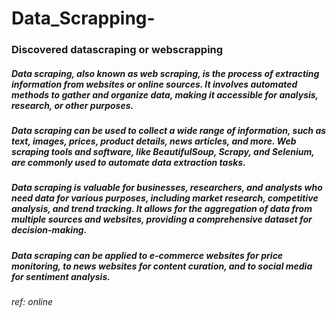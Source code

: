 # Data_Scrapping-

### Discovered datascraping or webscrapping

##### <div> Data scraping, also known as web scraping, is the process of extracting information from websites or online sources. It involves automated methods to gather and organize data, making it accessible for analysis, research, or other purposes.
##### Data scraping can be used to collect a wide range of information, such as text, images, prices, product details, news articles, and more. Web scraping tools and software, like BeautifulSoup, Scrapy, and Selenium, are commonly used to automate data extraction tasks.
##### Data scraping is valuable for businesses, researchers, and analysts who need data for various purposes, including market research, competitive analysis, and trend tracking. It allows for the aggregation of data from multiple sources and websites, providing a comprehensive dataset for decision-making.
##### Data scraping can be applied to e-commerce websites for price monitoring, to news websites for content curation, and to social media for sentiment analysis. </div>

###### ref: online
